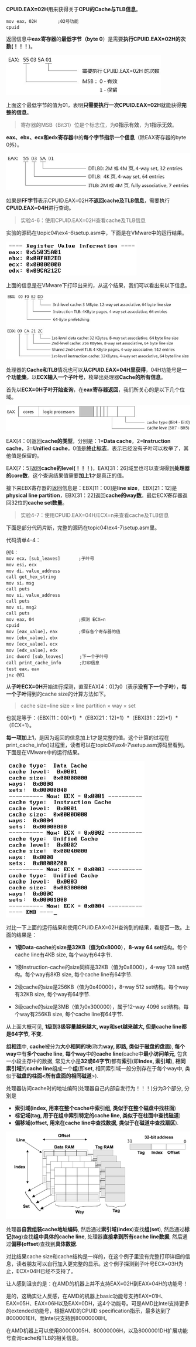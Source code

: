 **CPUID.EAX=02H**用来获得关于**CPU的Cache与TLB信息**。

```assembly
mov eax，02H        ;02号功能
cpuid
```

返回信息中**eax寄存器**的**最低字节（byte 0**）是需要**执行CPUID.EAX=02H的次数(！！！**)。

![config](./images/19.png)

上面这个最低字节的值为01，表明**只需要执行一次CPUID.EAX=02H**就能获得**完整的信息**。

>寄存器的MSB（Bit31）位是个标志位，为**0指示有效**，为**1指示无效**。

**eax、ebx、ecx和edx寄存器**中的**每个字节指示一个信息**（除EAX寄存器的byte 0外）。

![config](./images/20.png)

如果是**FF字节**表示CPUID.EAX=02H**不返回cache及TLB信息**，需要执行**CPUID.EAX=04H**进行查询。

>实验4-6：使用CPUID.EAX=02H查看cache及TLB信息

实验的源码在\topic04\ex4-6\setup.asm中，下面是在VMware中的运行结果。

![config](./images/21.png)

上面的信息是在VMware下打印出来的，从这个结果，我们可以看出来以下信息。

![config](./images/22.png)

处理器的**Cache和TLB**情况也可以**从CPUID.EAX=04H里获得**，04H功能号是**一个功能集**，以**ECX输入一个子叶号**，枚举出处理器**Cache的所有信息**。

首先以**ECX=0H子叶开始查询**，在**eax寄存器返回**，我们所关心的是以下几个位域。

![config](./images/23.png)

EAX[4：0]返回**cache的类型**，分别是：1=**Data cache**，2=**Instruction cache**，3=**Unified cache**，0值是**终止标志**，表示已经没有子叶可以枚举了，其他值是保留的。

EAX[7：5]返回**cache的level(！！！**)，EAX[31：26]域里也可以查询得到**处理器的core数**，这个查询结果值需要**加上1**才是真正的值。

接下来EBX寄存器的返回信息是：EBX[11：00]是**line size**，EBX[21：12]是**physical line partition**，EBX[31：22]返回**cache的way数**。最后ECX寄存器返回32位的**cache set数量**。

>实验4-7：使用CPUID.EAX=04H/ECX=n来查看cache及TLB信息

下面是部分代码片断，完整的源码在topic04\ex4-7\setup.asm里。

代码清单4-4：

```assembly
@@1：
mov ecx，[sub_leaves]       ;子叶号
mov esi，ecx
mov di，value_address
call get_hex_string
mov si，msg
call puts
mov si，value_address
call puts
mov si，msg2
call puts
mov eax，04                 ;探测 ECX=n
cpuid
mov [eax_value]，eax        ;保存各个寄存器的值
mov [ebx_value]，ebx
mov [ecx_value]，ecx
mov [edx_value]，edx
inc dword [sub_leaves]      ;下一个子叶号
call print_cache_info       ;打印信息
test eax，eax
jnz @@1
```

从**子叶ECX=0H**开始进行探测，直至EAX[4：0]为0（表示**没有下一个子叶**），**每一个子叶**得到的cache size的计算方法如下。

>cache size=line size × line partition × way × set

也就是等于：（EBX[11：00]+1）\*（EBX[21：12]+1）\*（EBX[31：22]+1）\*（ECX+1）。

**每一项加上1**，是因为返回的信息加上1才是完整的值。这个计算的过程在print\_cache\_info()过程里，读者可以在topic04\ex4-7\setup.asm源码里看到。下面是在VMware中的运行结果。

![config](./images/24.png)

对比一下上面的运行结果和使用CPUID.EAX=02H查询到的结果，看是否一致。上面的结果是：

- **1级Data\-cache**的**size是32KB（值为0x8000**），**8\-way** **64 set**结构。每个cache line有4KB size, 每个way有64字节.

- 1级Instruction\-cache的size同样是32KB（值为0x8000），4\-way 128 set结构。每个way有8KB size, 每个cache line有64字节.

- 2级cache的size是256KB（值为0x40000），8\-way 512 set结构。每个way有32KB size, 每个way有64字节.

- 3级cache的size是3MB（值为0x300000），属于12\-way 4096 set结构。每个way有256KB size, 每个cache line有64字节.

从上面大概可见, **1级到3级容量越来越大, way和set越来越大, 但是cache line都是64字节, 不变**.

**组相连**中, **cache**被分为**大小相同的块**(称为**way, 即路, 类似于磁盘的盘面**), **每个way**中有**多个cache line**, **每个way**中的**cache line**(cache中**最小访问单元**, 包含一小段主存中的数据, 常见大小是**32或64字节**)都有**索引**(即**index, 索引域**), **相同索引域**的**cache line**组成一个**组**(即**set**, 相同索引域一般分别存在于每个way中, 类似于**磁盘的柱面<所有盘面的相同磁道**>).

处理器访问cache时的地址编码(处理器自己内部自发行为！！！)分为3个部分, 分别是

- **索引域(index, 用来在整个cache中索引组, 类似于在整个磁盘中找柱面**)
- **标记域(tag, 用于在组中索引特定的cache line, 类似于在柱面中查找磁道**)
- **偏移域(offset, 用来在cache line中查找数据, 类似于在磁道中查找扇区**).

![config](./images/25.png)

处理器**自我组装cache地址编码**, 然后通过**索引域(index**)查找**组(set**), 然后通过**标记(tag**)查找**组中具体的cache line**, 处理器**直接拿到所有cache line数据**, 然后通过**偏移(offset**)查找到**具体数据**.

对比结果cache size和cache结构是一样的，在这个例子里没有完整打印详细的信息，读者朋友可以自行加入更完整的显示。这个例子探测到子叶号ECX=03H为止，ECX=04H已经不支持了。

让人感到沮丧的是：在AMD的机器上并不支持EAX=02H到EAX=04H的功能号！

是的，这确实让人反感，在AMD的机器上basic功能号支持EAX=01H、EAX=05H、EAX=06H以及EAX=0DH，这4个功能号。可是AMD比Intel支持更多的extended功能号，根据AMD的CPUID specification指示，最多达到了8000001EH，而Intel只支持到80000008H。

在AMD机器上可以使用80000005H、80000006H，以及8000001DH扩展功能号查询cache和TLB的相关信息。